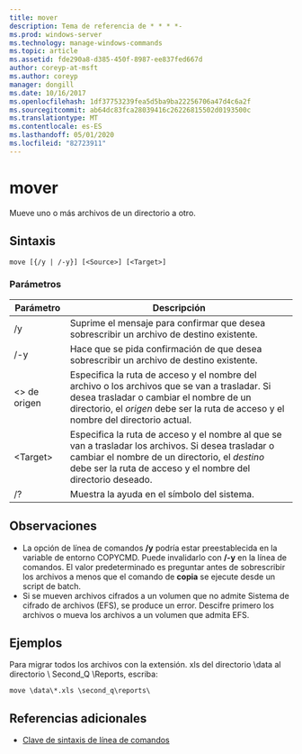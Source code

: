 ```yaml
---
title: mover
description: Tema de referencia de * * * *-
ms.prod: windows-server
ms.technology: manage-windows-commands
ms.topic: article
ms.assetid: fde290a8-d385-450f-8987-ee837fed667d
author: coreyp-at-msft
ms.author: coreyp
manager: dongill
ms.date: 10/16/2017
ms.openlocfilehash: 1df37753239fea5d5ba9ba22256706a47d4c6a2f
ms.sourcegitcommit: ab64dc83fca28039416c26226815502d0193500c
ms.translationtype: MT
ms.contentlocale: es-ES
ms.lasthandoff: 05/01/2020
ms.locfileid: "82723911"
---
```

# <a name="move"></a>mover



Mueve uno o más archivos de un directorio a otro.



## <a name="syntax"></a>Sintaxis

```
move [{/y | /-y}] [<Source>] [<Target>]
```

### <a name="parameters"></a>Parámetros

|Parámetro|Descripción|
|---------|-----------|
|/y|Suprime el mensaje para confirmar que desea sobrescribir un archivo de destino existente.|
|/-y|Hace que se pida confirmación de que desea sobrescribir un archivo de destino existente.|
|\<> de origen|Especifica la ruta de acceso y el nombre del archivo o los archivos que se van a trasladar. Si desea trasladar o cambiar el nombre de un directorio, el *origen* debe ser la ruta de acceso y el nombre del directorio actual.|
|\<Target>|Especifica la ruta de acceso y el nombre al que se van a trasladar los archivos. Si desea trasladar o cambiar el nombre de un directorio, el *destino* debe ser la ruta de acceso y el nombre del directorio deseado.|
|/?|Muestra la ayuda en el símbolo del sistema.|

## <a name="remarks"></a>Observaciones

-   La opción de línea de comandos **/y** podría estar preestablecida en la variable de entorno COPYCMD. Puede invalidarlo con **/-y** en la línea de comandos. El valor predeterminado es preguntar antes de sobrescribir los archivos a menos que el comando de **copia** se ejecute desde un script de batch.
-   Si se mueven archivos cifrados a un volumen que no admite Sistema de cifrado de archivos (EFS), se produce un error. Descifre primero los archivos o mueva los archivos a un volumen que admita EFS.

## <a name="examples"></a>Ejemplos

Para migrar todos los archivos con la extensión. xls del directorio \data al directorio \ Second_Q \Reports, escriba:
```
move \data\*.xls \second_q\reports\ 
```

## <a name="additional-references"></a>Referencias adicionales

- [Clave de sintaxis de línea de comandos](command-line-syntax-key.md)
